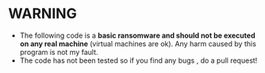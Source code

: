 # WARNING
- The following code is a **basic ransomware and should not be executed on any real machine** (virtual machines are ok). Any harm caused by this program is not my fault.
- The code has not been tested so if you find any bugs , do a pull request!

